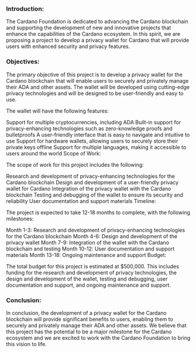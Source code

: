 ### Introduction:

The Cardano Foundation is dedicated to advancing the Cardano blockchain and supporting the development of new and innovative projects that enhance the capabilities of the Cardano ecosystem. In this spirit, we are proposing a project to develop a privacy wallet for Cardano that will provide users with enhanced security and privacy features.

### Objectives:

The primary objective of this project is to develop a privacy wallet for the Cardano blockchain that will enable users to securely and privately manage their ADA and other assets. The wallet will be developed using cutting-edge privacy technologies and will be designed to be user-friendly and easy to use.

The wallet will have the following features:

Support for multiple cryptocurrencies, including ADA
Built-in support for privacy-enhancing technologies such as zero-knowledge proofs and bulletproofs
A user-friendly interface that is easy to navigate and intuitive to use
Support for hardware wallets, allowing users to securely store their private keys offline
Support for multiple languages, making it accessible to users around the world
Scope of Work:

The scope of work for this project includes the following:

Research and development of privacy-enhancing technologies for the Cardano blockchain
Design and development of a user-friendly privacy wallet for Cardano
Integration of the privacy wallet with the Cardano blockchain
Testing and debugging of the wallet to ensure its security and reliability
User documentation and support materials
Timeline:

The project is expected to take 12-18 months to complete, with the following milestones:

Month 1-3: Research and development of privacy-enhancing technologies for the Cardano blockchain
Month 4-6: Design and development of the privacy wallet
Month 7-9: Integration of the wallet with the Cardano blockchain and testing
Month 10-12: User documentation and support materials
Month 13-18: Ongoing maintenance and support
Budget:

The total budget for this project is estimated at $500,000. This includes funding for the research and development of privacy technologies, the design and development of the wallet, testing and debugging, user documentation and support, and ongoing maintenance and support.

### Conclusion:

In conclusion, the development of a privacy wallet for the Cardano blockchain will provide significant benefits to users, enabling them to securely and privately manage their ADA and other assets. We believe that this project has the potential to be a major milestone for the Cardano ecosystem and we are excited to work with the Cardano Foundation to bring this vision to life.
